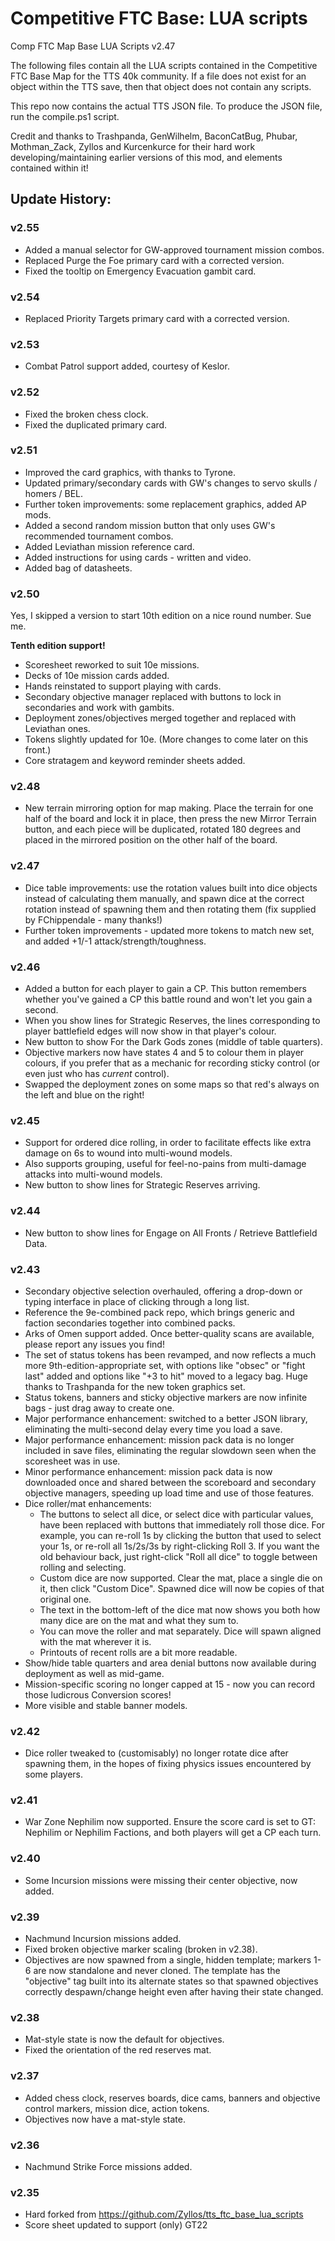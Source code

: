 # Competitive FTC Base: LUA scripts
Comp FTC Map Base LUA Scripts v2.47

The following files contain all the LUA scripts contained in the Competitive FTC Base Map for the TTS 40k community. If a file does not exist for an object within the TTS save, then that object does not contain any scripts.

This repo now contains the actual TTS JSON file. To produce the JSON file, run the compile.ps1 script.

Credit and thanks to Trashpanda, GenWilhelm, BaconCatBug, Phubar, Mothman_Zack, Zyllos and Kurcenkurce for their hard work developing/maintaining earlier versions of this mod, and elements contained within it!

## Update History:

### v2.55

* Added a manual selector for GW-approved tournament mission combos.
* Replaced Purge the Foe primary card with a corrected version.
* Fixed the tooltip on Emergency Evacuation gambit card.

### v2.54

* Replaced Priority Targets primary card with a corrected version.

### v2.53

* Combat Patrol support added, courtesy of Keslor.

### v2.52

* Fixed the broken chess clock.
* Fixed the duplicated primary card.

### v2.51

* Improved the card graphics, with thanks to Tyrone.
* Updated primary/secondary cards with GW's changes to servo skulls / homers / BEL.
* Further token improvements: some replacement graphics, added AP mods.
* Added a second random mission button that only uses GW's recommended tournament combos.
* Added Leviathan mission reference card.
* Added instructions for using cards - written and video.
* Added bag of datasheets.

### v2.50

Yes, I skipped a version to start 10th edition on a nice round number. Sue me.

**Tenth edition support!**
* Scoresheet reworked to suit 10e missions.
* Decks of 10e mission cards added.
* Hands reinstated to support playing with cards.
* Secondary objective manager replaced with buttons to lock in secondaries and work with gambits.
* Deployment zones/objectives merged together and replaced with Leviathan ones.
* Tokens slightly updated for 10e. (More changes to come later on this front.)
* Core stratagem and keyword reminder sheets added.

### v2.48

* New terrain mirroring option for map making. Place the terrain for one half of the board and lock it in place, then press the new Mirror Terrain button, and each piece will be duplicated, rotated 180 degrees and placed in the mirrored position on the other half of the board.

### v2.47

* Dice table improvements: use the rotation values built into dice objects instead of calculating them manually, and spawn dice at the correct rotation instead of spawning them and then rotating them (fix supplied by FChippendale - many thanks!)
* Further token improvements - updated more tokens to match new set, and added +1/-1 attack/strength/toughness.

### v2.46

* Added a button for each player to gain a CP. This button remembers whether you've gained a CP this battle round and won't let you gain a second.
* When you show lines for Strategic Reserves, the lines corresponding to player battlefield edges will now show in that player's colour.
* New button to show For the Dark Gods zones (middle of table quarters).
* Objective markers now have states 4 and 5 to colour them in player colours, if you prefer that as a mechanic for recording sticky control (or even just who has _current_ control).
* Swapped the deployment zones on some maps so that red's always on the left and blue on the right!

### v2.45

* Support for ordered dice rolling, in order to facilitate effects like extra damage on 6s to wound into multi-wound models.
* Also supports grouping, useful for feel-no-pains from multi-damage attacks into multi-wound models.
* New button to show lines for Strategic Reserves arriving.

### v2.44

* New button to show lines for Engage on All Fronts / Retrieve Battlefield Data.

### v2.43

* Secondary objective selection overhauled, offering a drop-down or typing interface in place of clicking through a long list.
* Reference the 9e-combined pack repo, which brings generic and faction secondaries together into combined packs.
* Arks of Omen support added. Once better-quality scans are available, please report any issues you find!
* The set of status tokens has been revamped, and now reflects a much more 9th-edition-appropriate set, with options like "obsec" or "fight last" added and options like "+3 to hit" moved to a legacy bag. Huge thanks to Trashpanda for the new token graphics set.
* Status tokens, banners and sticky objective markers are now infinite bags - just drag away to create one.
* Major performance enhancement: switched to a better JSON library, eliminating the multi-second delay every time you load a save.
* Major performance enhancement: mission pack data is no longer included in save files, eliminating the regular slowdown seen when the scoresheet was in use.
* Minor performance enhancement: mission pack data is now downloaded once and shared between the scoreboard and secondary objective managers, speeding up load time and use of those features.
* Dice roller/mat enhancements:
    * The buttons to select all dice, or select dice with particular values, have been replaced with buttons that immediately roll those dice. For example, you can re-roll 1s by clicking the button that used to select your 1s, or re-roll all 1s/2s/3s by right-clicking Roll 3. If you want the old behaviour back, just right-click "Roll all dice" to toggle between rolling and selecting.
    * Custom dice are now supported. Clear the mat, place a single die on it, then click "Custom Dice". Spawned dice will now be copies of that original one.
    * The text in the bottom-left of the dice mat now shows you both how many dice are on the mat and what they sum to.
    * You can move the roller and mat separately. Dice will spawn aligned with the mat wherever it is.
    * Printouts of recent rolls are a bit more readable.
* Show/hide table quarters and area denial buttons now available during deployment as well as mid-game.
* Mission-specific scoring no longer capped at 15 - now you can record those ludicrous Conversion scores!
* More visible and stable banner models.

### v2.42

* Dice roller tweaked to (customisably) no longer rotate dice after spawning them, in the hopes of fixing physics issues encountered by some players.

### v2.41

* War Zone Nephilim now supported. Ensure the score card is set to GT: Nephilim or Nephilim Factions, and both players will get a CP each turn.

### v2.40

* Some Incursion missions were missing their center objective, now added.

### v2.39

* Nachmund Incursion missions added.
* Fixed broken objective marker scaling (broken in v2.38).
* Objectives are now spawned from a single, hidden template; markers 1-6 are now standalone and never cloned. The template has the "objective" tag built into its alternate states so that spawned objectives correctly despawn/change height even after having their state changed.

### v2.38

* Mat-style state is now the default for objectives.
* Fixed the orientation of the red reserves mat.

### v2.37

* Added chess clock, reserves boards, dice cams, banners and objective control markers, mission dice, action tokens.
* Objectives now have a mat-style state.

### v2.36

* Nachmund Strike Force missions added.

### v2.35

* Hard forked from https://github.com/Zyllos/tts_ftc_base_lua_scripts
* Score sheet updated to support (only) GT22
